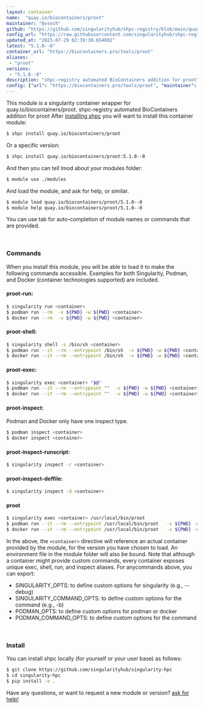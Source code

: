 ```yaml
---
layout: container
name:  "quay.io/biocontainers/proot"
maintainer: "@vsoch"
github: "https://github.com/singularityhub/shpc-registry/blob/main/quay.io/biocontainers/proot/container.yaml"
config_url: "https://raw.githubusercontent.com/singularityhub/shpc-registry/main/quay.io/biocontainers/proot/container.yaml"
updated_at: "2023-07-29 02:39:30.654892"
latest: "5.1.0--0"
container_url: "https://biocontainers.pro/tools/proot"
aliases:
 - "proot"
versions:
 - "5.1.0--0"
description: "shpc-registry automated BioContainers addition for proot"
config: {"url": "https://biocontainers.pro/tools/proot", "maintainer": "@vsoch", "description": "shpc-registry automated BioContainers addition for proot", "latest": {"5.1.0--0": "sha256:a8f0c7c6857fef7f54dc1abdc5558230f99ddbb008464b26c018ef2d6ae8c497"}, "tags": {"5.1.0--0": "sha256:a8f0c7c6857fef7f54dc1abdc5558230f99ddbb008464b26c018ef2d6ae8c497"}, "docker": "quay.io/biocontainers/proot", "aliases": {"proot": "/usr/local/bin/proot"}}
---
```


This module is a singularity container wrapper for quay.io/biocontainers/proot.
shpc-registry automated BioContainers addition for proot
After [installing shpc](#install) you will want to install this container module:


```bash
$ shpc install quay.io/biocontainers/proot
```

Or a specific version:

```bash
$ shpc install quay.io/biocontainers/proot:5.1.0--0
```

And then you can tell lmod about your modules folder:

```bash
$ module use ./modules
```

And load the module, and ask for help, or similar.

```bash
$ module load quay.io/biocontainers/proot/5.1.0--0
$ module help quay.io/biocontainers/proot/5.1.0--0
```

You can use tab for auto-completion of module names or commands that are provided.

<br>

### Commands

When you install this module, you will be able to load it to make the following commands accessible.
Examples for both Singularity, Podman, and Docker (container technologies supported) are included.

#### proot-run:

```bash
$ singularity run <container>
$ podman run --rm  -v ${PWD} -w ${PWD} <container>
$ docker run --rm  -v ${PWD} -w ${PWD} <container>
```

#### proot-shell:

```bash
$ singularity shell -s /bin/sh <container>
$ podman run --it --rm --entrypoint /bin/sh  -v ${PWD} -w ${PWD} <container>
$ docker run --it --rm --entrypoint /bin/sh  -v ${PWD} -w ${PWD} <container>
```

#### proot-exec:

```bash
$ singularity exec <container> "$@"
$ podman run --it --rm --entrypoint ""  -v ${PWD} -w ${PWD} <container> "$@"
$ docker run --it --rm --entrypoint ""  -v ${PWD} -w ${PWD} <container> "$@"
```

#### proot-inspect:

Podman and Docker only have one inspect type.

```bash
$ podman inspect <container>
$ docker inspect <container>
```

#### proot-inspect-runscript:

```bash
$ singularity inspect -r <container>
```

#### proot-inspect-deffile:

```bash
$ singularity inspect -d <container>
```


#### proot

```bash
$ singularity exec <container> /usr/local/bin/proot
$ podman run --it --rm --entrypoint /usr/local/bin/proot   -v ${PWD} -w ${PWD} <container> -c " $@"
$ docker run --it --rm --entrypoint /usr/local/bin/proot   -v ${PWD} -w ${PWD} <container> -c " $@"
```



In the above, the `<container>` directive will reference an actual container provided
by the module, for the version you have chosen to load. An environment file in the
module folder will also be bound. Note that although a container
might provide custom commands, every container exposes unique exec, shell, run, and
inspect aliases. For anycommands above, you can export:

 - SINGULARITY_OPTS: to define custom options for singularity (e.g., --debug)
 - SINGULARITY_COMMAND_OPTS: to define custom options for the command (e.g., -b)
 - PODMAN_OPTS: to define custom options for podman or docker
 - PODMAN_COMMAND_OPTS: to define custom options for the command

<br>

### Install

You can install shpc locally (for yourself or your user base) as follows:

```bash
$ git clone https://github.com/singularityhub/singularity-hpc
$ cd singularity-hpc
$ pip install -e .
```

Have any questions, or want to request a new module or version? [ask for help!](https://github.com/singularityhub/singularity-hpc/issues)